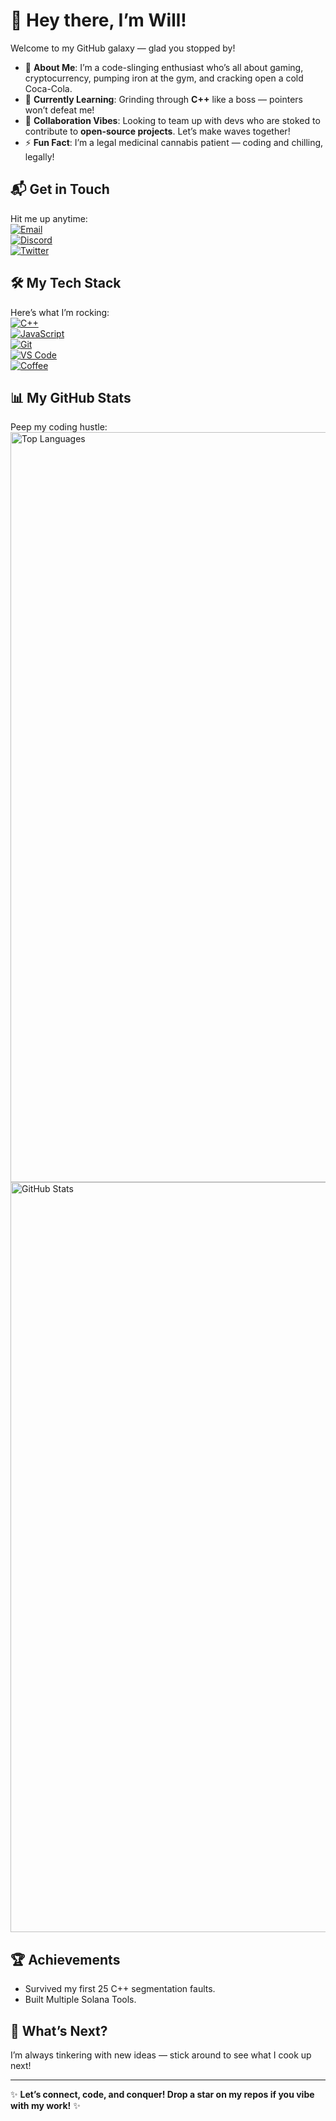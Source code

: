 # 👋 Hey there, I’m Will!

Welcome to my GitHub galaxy — glad you stopped by!  

- 👀 **About Me**: I’m a code-slinging enthusiast who’s all about gaming, cryptocurrency, pumping iron at the gym, and cracking open a cold Coca-Cola.  
- 🌱 **Currently Learning**: Grinding through **C++** like a boss — pointers won’t defeat me!  
- 💞️ **Collaboration Vibes**: Looking to team up with devs who are stoked to contribute to **open-source projects**. Let’s make waves together!  
- ⚡ **Fun Fact**: I’m a legal medicinal cannabis patient — coding and chilling, legally!  

## 📬 Get in Touch  
Hit me up anytime:  
[![Email](https://img.shields.io/badge/Email-modish@m0dish.dev-brightgreen?style=for-the-badge&logo=gmail)](mailto:modish@m0dish.dev)  
[![Discord](https://img.shields.io/badge/Discord-modish-7289DA?style=for-the-badge&logo=discord)](https://discord.com/users/modish)  
[![Twitter](https://img.shields.io/badge/Twitter-@Modish-1DA1F2?style=for-the-badge&logo=twitter)](https://twitter.com/Modish)  


## 🛠️ My Tech Stack  
Here’s what I’m rocking:  
[![C++](https://img.shields.io/badge/C++-00599C?style=for-the-badge&logo=cplusplus&logoColor=white)]()  
[![JavaScript](https://img.shields.io/badge/javascript-blue?logo=javascript)]()  
[![Git](https://img.shields.io/badge/Git-F05032?style=for-the-badge&logo=git&logoColor=white)]()  
[![VS Code](https://img.shields.io/badge/VS_Code-007ACC?style=for-the-badge&logo=visual-studio-code&logoColor=white)]()  
[![Coffee](https://img.shields.io/badge/Caffeine-6F4E37?style=for-the-badge&logo=coffeescript&logoColor=white)]()  


## 📊 My GitHub Stats  
Peep my coding hustle:  
<img style="height: 30vh;" src="https://github-readme-stats.vercel.app/api/top-langs/?username=Modishhh&show_icons=true&theme=holi" alt="Top Languages"> <img style="height: 30vh;" src="https://github-readme-stats.vercel.app/api?username=Modishhh&show_icons=true&theme=holi" alt="GitHub Stats">

## 🏆 Achievements  
- Survived my first 25 C++ segmentation faults.  
- Built Multiple Solana Tools.  

## 🌟 What’s Next?  
I’m always tinkering with new ideas — stick around to see what I cook up next!  

---

✨ **Let’s connect, code, and conquer! Drop a star on my repos if you vibe with my work!** ✨
